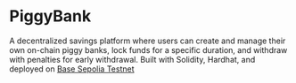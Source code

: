 # PiggyBank

A decentralized savings platform where users can create and manage their own on-chain piggy banks, lock funds for a specific duration, and withdraw with penalties for early withdrawal. Built with Solidity, Hardhat, and deployed on [Base Sepolia Testnet](https://base-sepolia.blockscout.com/address/0x73822DFf5aC813a90ca06f518343840Bd3Ee14A7)
